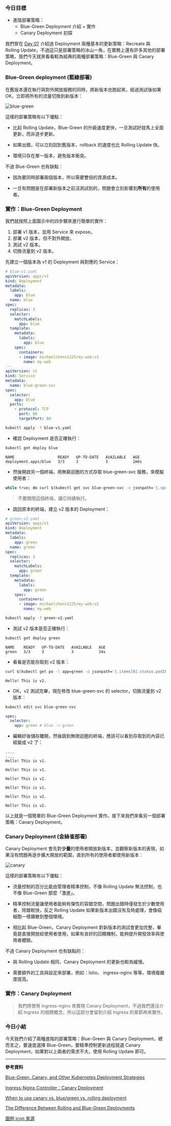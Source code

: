 ### 今日目標

* 進階部署策略：
    * Blue-Green Deployment 介紹 + 實作
    * Canary Deployment 初探

我們曾在 [Day 07](https://ithelp.ithome.com.tw/articles/10346223) 介紹過 Deployment 兩種基本的更新策略：Recreate 與 Rolling Update，不過這只是部署策略的冰山一角，在實務上還有許多其他的部署策略，我們今天就來看看較為經典的兩種部署策略：Blue-Green 與 Canary Deployment。

### Blue-Green deployment (藍綠部署)

在舊版本還在執行與對外開放服務的同時，將新版本也跑起來，經過測試後如果 OK，立即將所有的流量切換到新版本：

![blue-green](blue-green.png)

這樣的部署策略有以下優點：

* 比起 Rolling Update，Blue-Green 的升級速度更快，一旦測試好就馬上全面更新，而非逐步更新。

* 如果出錯，可以立刻回到舊版本，rollback 的速度也比 Rolling Update 快。

* 環境只存在單一版本，避免版本衝突。

不過 Blue-Green 也有缺點：

* 因為要同時部署兩個版本，所以需要雙倍的資源成本。

* 一旦有問題是在部署新版本之前沒測試到的，問題會立刻影響到**所有**的使用者。

### 實作：Blue-Green Deployment

我們就按照上面圖示中的四步驟來進行簡單的實作：
1. 部署 v1 版本，並用 Service 來 expose。
2. 部署 v2 版本，但不對外開放。
3. 測試 v2 版本。
4. 切換流量到 v2 版本。

先建立一個版本為 v1 的 Deployment 與對應的 Service：

```yaml
# blue-v1.yaml
apiVersion: apps/v1
kind: Deployment
metadata:
  labels:
    app: blue
  name: blue
spec:
  replicas: 3
  selector:
    matchLabels:
      app: blue
  template:
    metadata:
      labels:
        app: blue
    spec:
      containers:
      - image: michaelchenn1225/my-web:v1
        name: my-web
---
apiVersion: v1
kind: Service
metadata:
  name: blue-green-svc
spec:
  selector:
    app: blue
  ports:
    - protocol: TCP
      port: 80
      targetPort: 80
```
```bash
kubectl apply -f blue-v1.yaml
```

* 確認 Deployment 是否正確執行：
```bash
kubectl get deploy blue
```
```text
NAME                   READY   UP-TO-DATE   AVAILABLE   AGE
deployment.apps/blue   3/3     3            3           2m6s
```

* 然後開啟另一個終端，用無窮迴圈的方式存取 blue-green-svc 服務，來模擬使用者：
```bash
while true; do curl $(kubectl get svc blue-green-svc -o jsonpath='{.spec.clusterIP}'); echo -e "\n";sleep 1; done
```
> 不要關閉這個終端，讓它持續執行。

* 跳回原本的終端，建立 v2 版本的 Deployment：

```yaml
# green-v2.yaml
apiVersion: apps/v1
kind: Deployment
metadata:
  labels:
    app: green
  name: green
spec:
  replicas: 3
  selector:
    matchLabels:
      app: green
  template:
    metadata:
      labels:
        app: green
    spec:
      containers:
      - image: michaelchenn1225/my-web:v2
        name: my-web
```
```bash
kubectl apply -f green-v2.yaml
```

* 測試 v2 版本是否正確執行：
```bash
kubectl get deploy green
```
```text
NAME    READY   UP-TO-DATE   AVAILABLE   AGE
green   3/3     3            3           34s
```

* 看看是否能存取到 v2 版本：
```bash
curl $(kubectl get po -l app=green -o jsonpath='{.items[0].status.podIP}')
```
```text
Hello! This is v2.
```

* OK，v2 測試完畢，現在修改 blue-green-svc 的 selector，切換流量到 v2 版本：

```bash
kubectl edit svc blue-green-svc
```
```yaml
spec:
  selector:
    app: green # blue -> green
```

* 編輯好後儲存離開，然後跳到無限迴圈的終端，應該可以看到存取到的內容已經變成 v2 了：
```text
....
....
Hello! This is v1.

Hello! This is v1.

Hello! This is v1.

Hello! This is v1.

Hello! This is v2. 

Hello! This is v2.
```

以上就是一個簡單的 Blue-Green Deployment 實作。接下來我們來看另一個部署策略：Canary Deployment。

### Canary Deployment (金絲雀部署)

Canary Deployment 會先對**少量**的使用者開放新版本，並觀察新版本的表現，如果沒有問題再逐步擴大開放的範圍，直到所有的使用者都使用新版本：

![canary](canary.png)

這樣的部署策略有以下優點：

* 流量控制的百分比能由管理者精準控制，不像 Rolling Update 無法控制，也不像 Blue-Green 那麼「激進」。

* 精準控制流量讓使用者能夠有彈性的容錯空間，問題出錯時僅發生於少數使用者，除錯較快，反之 Rolling Update 如果新版本出錯沒有及時處理，會像癌細胞一樣擴散到整個環境。 

* 相比起 Blue-Green，Canary Deployment 對新版本的測試會更加完整，畢竟是直接開放給使用者使用，如果有良好的回饋機制，能夠提升開發效率與使用者體驗。

不過 Canary Deployment 也有缺點的：

* 與 Rolling Update 相同，Canary Deployment 的更新也較為緩慢。

* 需要額外的工具與設定來部署，例如：Istio、 ingress-nginx 等等，環境複雜度提高。

### 實作：Canary Deployment 

> 我們將使用 ingress-nginx 來實現 Canary Deployment，不過我們還沒介紹 Ingress 的相關概念，所以這部分會留到介紹 Ingress 的章節再來實作。

### 今日小結

今天我們介紹了兩種進階的部署策略：Blue-Green 與 Canary Deployment，總而言之，要速度選擇 Blue-Green，要精準控制更新過程就選 Canary Deployment，如果對以上兩者的需求不大，使用 Rolling Update 即可。

---

**參考資料**

[Blue-Green, Canary, and Other Kubernetes Deployment Strategies](https://traefik.io/glossary/kubernetes-deployment-strategies-blue-green-canary/)

[Ingress-Nginx Controller：Canary Deployment](https://kubernetes.github.io/ingress-nginx/examples/canary/)

[When to use canary vs. blue/green vs. rolling deployment](https://www.techtarget.com/searchitoperations/answer/When-to-use-canary-vs-blue-green-vs-rolling-deployment)

[The Difference Between Rolling and Blue-Green Deployments](https://www.split.io/blog/difference-between-rolling-and-blue-green-deployments/)

[圖例 icon 來源](https://github.com/kubernetes/community/tree/master/icons)


